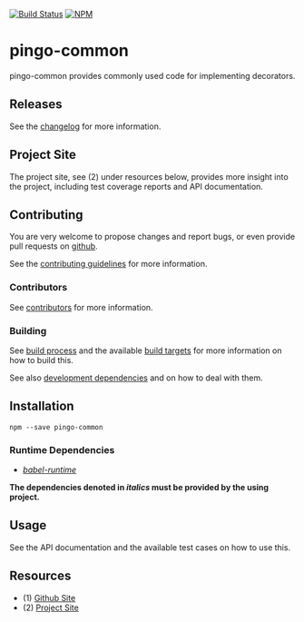 [![Build Status](https://travis-ci.org/coldrye-es/pingo-common.svg?branch=master)](https://travis-ci.org/coldrye-es/pingo-common)
[![NPM](https://nodei.co/npm/pingo-common.png?mini=true)](https://nodei.co/npm/pingo-common/)

# pingo-common

pingo-common provides commonly used code for implementing decorators.


## Releases

See the [changelog](https://github.com/coldrye-es/pingo-common/blob/master/CHANGELOG.md) for more information.


## Project Site

The project site, see (2) under resources below, provides more insight into the project,
including test coverage reports and API documentation.


## Contributing

You are very welcome to propose changes and report bugs, or even provide pull
requests on [github](https://github.com/coldrye-es/pingo-common).

See the [contributing guidelines](https://github.com/coldrye-es/pingo-common/blob/master/CONTRIBUTING.md) for more information.


### Contributors

See [contributors](https://github.com/coldrye-es/pingo-common/graphs/contributors) for more information.


### Building

See [build process](https://github.com/coldrye-es/esmake#build-process) and the available [build targets](https://github.com/coldrye-es/esmake#makefilesoftwarein)
for more information on how to build this.

See also [development dependencies](https://github.com/coldrye-es/esmake#development-dependencies) and on how to deal with them.


## Installation

``npm --save pingo-common``


### Runtime Dependencies

 - _[babel-runtime](https://github.com/babel/babel)_

**The dependencies denoted in _italics_ must be provided by the using project.**


## Usage

See the API documentation and the available test cases on how to use this.


## Resources

 - (1) [Github Site](https://github.com/coldrye-es/pingo-common)
 - (2) [Project Site](http://pingo.es.coldrye.eu)

